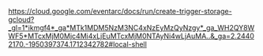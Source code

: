 

https://cloud.google.com/eventarc/docs/run/create-trigger-storage-gcloud?_gl=1*ikmgf4*_ga*MTk1MDM5NzM3NC4xNzEyMzQyNzgy*_ga_WH2QY8WWF5*MTcxMjM0Mjc4Mi4xLjEuMTcxMjM0NTAyNi4wLjAuMA..&_ga=2.24402170.-1950397374.1712342782#local-shell


